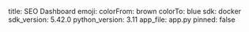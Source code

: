 title: SEO Dashboard
emoji: 
colorFrom: brown
colorTo: blue
sdk: docker
sdk_version: 5.42.0
python_version: 3.11
app_file: app.py
pinned: false
